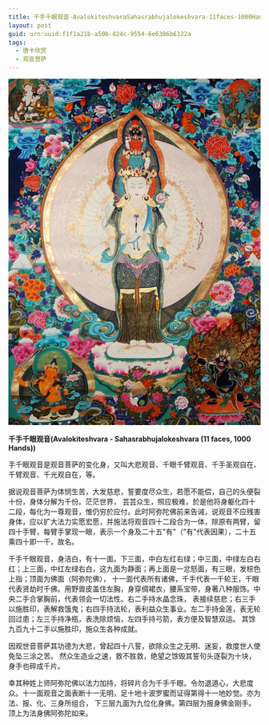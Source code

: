 ```yaml
---
title: 千手千眼观音-AvalokiteshvaraSahasrabhujalokeshvara-11faces-1000Hands
layout: post
guid: urn:uuid:f1f1a21b-a50b-424c-9554-6e6386b6122a
tags:
  - 唐卡欣赏
  - 观音菩萨
---
```



[![](/media/files/2014/01/23/avalokiteshvara-sahasrabhujalokeshvara.png)](https://bolg-1257385283.cos.ap-chengdu.myqcloud.com/2014/01/23/avalokiteshvara-sahasrabhujalokeshvara.png)

**千手千眼观音(Avalokiteshvara - Sahasrabhujalokeshvara (11 faces, 1000 Hands))**

手千眼观音是观音菩萨的变化身，又叫大悲观音、千眼千臂观音、千手圣观自在、千臂观音、千光观自在，等。

据说观音菩萨为体悯生苦，大发慈悲，誓要度尽众生，若愿不能偿，自己的头便裂十份，身体分解为千份。茫茫世界， 芸芸众生，照应极难，於是他将身躯化四十二段，每化为一尊观音，惟仍穷於应付。此时阿弥陀佛前来告诫，说观音不应残害身体，应以扩大法力实愿宏愿，并施法将观音四十二段合为一体，除原有两臂，留四十手臂，每臂手掌现一眼，表示一个身及二十五"有"（"有"代表因果），二十五乘四十即一千，故名。

千手千眼观音，身洁白，有十一面。下三面，中白左红右绿；中三面，中绿左白右红；上三面，中红左绿右白，这九面为静面；再上面是一忿怒面，有三眼，发棕色上指；顶面为佛面（阿弥陀佛）， 十一面代表所有诸佛，千手代表一千轮王，千眼代表贤劫时千佛。用野兽皮盖住左胸，身穿绸裙衣，腰系宝带，身著八种服饰。中央二手合掌胸前，代表领会一切法性。右二手持水晶念珠， 表接续慈悲；右三手以施胜印，表解救饿鬼；右四手持法轮，表利益众生事业。左二手持金莲，表无轮回过患；左三手持净瓶，表洗除烦恼，左四手持弓箭，表方便及智慧双运。 其馀九百九十二手以施胜印，施众生各种成就。 

因观世音菩萨其功德为大悲，曾起四十八誓，欲除众生之无明、迷妄，救度世人使免坠三涂之苦。 然众生造业之速，救不胜救，绝望之馀毁其誓句头逐裂为十块， 身手也碎成千片。

幸其种姓上师阿弥陀佛以法力加持，将碎片合为千手千眼。令勿退道心，大悲度众。十一面观音之面表断十一无明，足十地十波罗蜜而证得第得十一地妙觉。亦为法、报、化、三身所组合， 下三层九面为九位化身佛。第四层为报身佛金刚手。 顶上为法身佛阿弥陀如来。